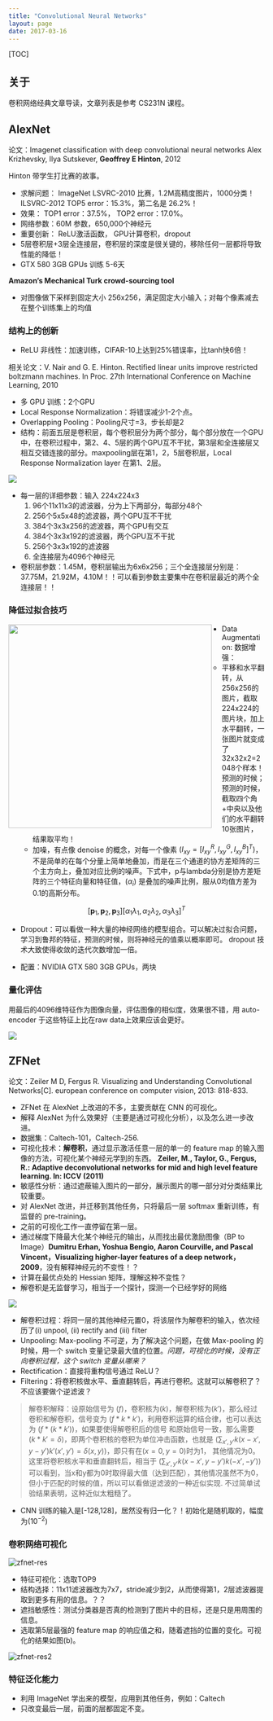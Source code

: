 ```yaml
---
title: "Convolutional Neural Networks"
layout: page
date: 2017-03-16
---
```

[TOC]

## 关于
卷积网络经典文章导读，文章列表是参考 CS231N 课程。

## AlexNet
论文：Imagenet classification with deep convolutional neural networks
Alex Krizhevsky, Ilya Sutskever, **Geoffrey E Hinton**, 2012

Hinton 带学生打比赛的故事。

- 求解问题： ImageNet LSVRC-2010 比赛，1.2M高精度图片，1000分类！ILSVRC-2012 TOP5 error：15.3%，第二名是 26.2%！
- 效果： TOP1 error：37.5%， TOP2 error：17.0%。
- 网络参数：60M 参数，650,000个神经元
- 重要创新： ReLU激活函数， GPU计算卷积，dropout
- 5层卷积层+3层全连接层，卷积层的深度是很关键的，移除任何一层都将导致性能的降低！
- GTX 580 3GB GPUs 训练 5-6天

**Amazon’s Mechanical Turk crowd-sourcing tool**

- 对图像做下采样到固定大小 256x256，满足固定大小输入；对每个像素减去在整个训练集上的均值

### 结构上的创新
- ReLU 非线性：加速训练，CIFAR-10上达到25%错误率，比tanh快6倍！

相关论文：V. Nair and G. E. Hinton. Rectified linear units improve restricted boltzmann machines. In Proc. 27th International Conference on Machine Learning, 2010

- 多 GPU 训练：2个GPU
- Local Response Normalization：将错误减少1-2个点。
- Overlapping Pooling：Pooling尺寸=3，步长却是2
- 结构：前面五层是卷积层，每个卷积层分为两个部分，每个部分放在一个GPU中，在卷积过程中，第2、4、5层的两个GPU互不干扰，第3层和全连接层又相互交错连接的部分。maxpooling层在第1，2，5层卷积层，Local Response Normalization layer 在第1、2层。

<img src="/wiki/static/images/alexnet.png" />

- 每一层的详细参数：输入 224x224x3
    1. 96个11x11x3的滤波器，分为上下两部分，每部分48个
    2. 256个5x5x48的滤波器，两个GPU互不干扰
    3. 384个3x3x256的滤波器，两个GPU有交互
    4. 384个3x3x192的滤波器，两个GPU互不干扰
    5. 256个3x3x192的滤波器
    6. 全连接层为4096个神经元
- 卷积层参数：1.45M，卷积层输出为6x6x256；三个全连接层分别是：37.75M，21.92M，4.10M！！可以看到参数主要集中在卷积层最近的两个全连接层！！

### 降低过拟合技巧
<img src="/wiki/static/images/alexnet-error.png" style="float:left;width:400px;margin-right:20px;"/>

- Data Augmentation: 数据增强：
    - 平移和水平翻转，从256x256的图片，截取224x224的图片块，加上水平翻转，一张图片就变成了32x32x2=2048个样本！预测的时候；预测的时候，截取四个角+中央以及他们的水平翻转10张图片，结果取平均！
    - 加噪，有点像 denoise 的概念，对每一个像素 $(I_{xy} = [I_{xy}^R, I_{xy}^G, I_{xy}^B]^T)$，不是简单的在每个分量上简单地叠加，而是在三个通道的协方差矩阵的三个主方向上，叠加对应比例的噪声。下式中，p与lambda分别是协方差矩阵的三个特征向量和特征值，$(\alpha_i)$ 是叠加的噪声比例，服从0均值方差为0.1的高斯分布。

$$
[\mathbf{p}_1, \mathbf{p}_2, \mathbf{p}_3] [\alpha_1 \lambda_1, \alpha_2 \lambda_2, \alpha_3 \lambda_3]^T
$$

- Dropout：可以看做一种大量的神经网络的模型组合。可以解决过拟合问题，学习到鲁邦的特征，预测的时候，则将神经元的值乘以概率即可。 dropout 技术大致使得收敛的迭代次数增加一倍。

- 配置：NVIDIA GTX 580 3GB GPUs，两块



### 量化评估
用最后的4096维特征作为图像向量，评估图像的相似度，效果很不错，用 auto-encoder 于这些特征上比在raw data上效果应该会更好。

<img src="/wiki/static/images/alexnet-res.png" />

## ZFNet
论文：Zeiler M D, Fergus R. Visualizing and Understanding Convolutional Networks[C]. european conference on computer vision, 2013: 818-833.

- ZFNet 在 AlexNet 上改进的不多，主要贡献在 CNN 的可视化。
- 解释 AlexNet 为什么效果好（主要是通过可视化分析），以及怎么进一步改进。
- 数据集：Caltech-101，Caltech-256.
- 可视化技术：**解卷积**，通过显示激活任意一层的单一的 feature map 的输入图像的方法，可视化某个神经元学到的东西。 **Zeiler, M., Taylor, G., Fergus, R.: Adaptive deconvolutional networks for mid and high level feature learning. In: ICCV (2011)**
- 敏感性分析：通过遮蔽输入图片的一部分，展示图片的哪一部分对分类结果比较重要。
- 对 AlexNet 改进，并迁移到其他任务，只将最后一层 softmax 重新训练，有监督的 pre-training。
- 之前的可视化工作一直停留在第一层。
- 通过梯度下降最大化某个神经元的输出，从而找出最优激励图像（BP to Image）**Dumitru Erhan, Yoshua Bengio, Aaron Courville, and Pascal Vincent，Visualizing higher-layer features of a deep network，2009**，没有解释神经元的不变性！？
- 计算在最优点处的 Hessian 矩阵，理解这种不变性？
- 解卷积是无监督学习，相当于一个探针，探测一个已经学好的网络

<img src="/wiki/static/images/zfnet-deconv.png" />

- 解卷积过程：将同一层的其他神经元置0，将该层作为解卷积的输入，依次经历了(i) unpool, (ii) rectify and (iii) filter
- Unpooling: Max-pooling 不可逆，为了解决这个问题，在做 Max-pooling 的时候，用一个 switch 变量记录最大值的位置。*问题，可视化的时候，没有正向卷积过程，这个 switch 变量从哪来？*
- Rectification：直接将重构信号通过 ReLU？
- Filtering：将卷积核做水平、垂直翻转后，再进行卷积。这就可以解卷积了？不应该要做个逆滤波？

> 解卷积解释：设原始信号为 $(f)$，卷积核为$(k)$，解卷积核为$(k')$，那么经过卷积和解卷积，信号变为
> $(f * k * k')$，利用卷积运算的结合律，也可以表达为 $( f * (k * k') )$，如果要使得解卷积后的信号
> 和原始信号一致，那么需要 $( k * k' = \delta )$，即两个卷积核的卷积为单位冲击函数，也就是
> $( \sum_{x',y'} k(x - x', y - y') k'(x', y') = \delta(x, y))$，即只有在$(x=0,y=0)$时为1，
> 其他情况为0。这里将卷积核水平和垂直翻转后，相当于 $( \sum_{x',y'} k(x - x', y - y') k(-x', -y'))$
> 可以看到，当x和y都为0时取得最大值（达到匹配），其他情况虽然不为0，但小于匹配的时候的值，所以可以看做逆滤波的一种近似实现. 不过简单试验结果表明，这种近似太粗糙了。

- CNN 训练的输入是[-128,128]，居然没有归一化？！初始化是随机取的，幅度为$(10^{-2})$

### 卷积网络可视化
![zfnet-res](/wiki/static/images/zfnet-res.png)

- 特征可视化：选取TOP9
- 结构选择：11x11滤波器改为7x7，stride减少到2，从而使得第1，2层滤波器提取到更多有用的信息。？？
- 遮挡敏感性：测试分类器是否真的检测到了图片中的目标，还是只是用周围的信息。
- 选取第5层最强的 feature map 的响应值之和，随着遮挡的位置的变化。可视化的结果如图(b)。

![zfnet-res2](/wiki/static/images/zfnet-res2.png)

### 特征泛化能力
- 利用 ImageNet 学出来的模型，应用到其他任务，例如：Caltech
- 只改变最后一层，前面的层都固定不变。
